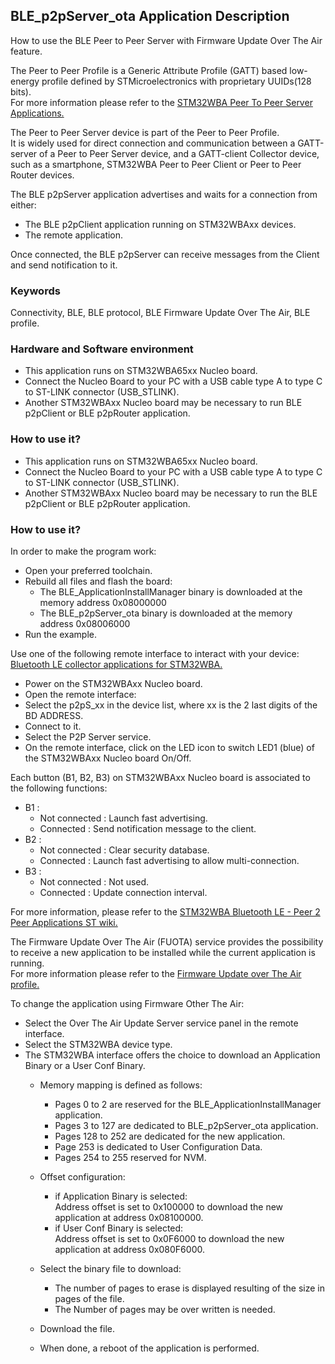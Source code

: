## __BLE_p2pServer_ota Application Description__

How to use the BLE Peer to Peer Server with Firmware Update Over The Air feature.  

The Peer to Peer Profile is a Generic Attribute Profile (GATT) based low-energy profile defined by STMicroelectronics with proprietary UUIDs(128 bits).  
For more information please refer to the <a href="https://wiki.st.com/stm32mcu/wiki/Connectivity:STM32WBA_Peer_To_Peer#STM32WBA_Peer_to_Peer_Server_application"> STM32WBA Peer To Peer Server Applications.</a>  

The Peer to Peer Server device is part of the Peer to Peer Profile.  
It is widely used for direct connection and communication between a GATT-server of a Peer to Peer Server device, and a GATT-client Collector device, such as a smartphone, STM32WBA Peer to Peer Client or Peer to Peer Router devices.  

The BLE p2pServer application advertises and waits for a connection from either:  

 - The BLE p2pClient application running on STM32WBAxx devices.  
 - The remote application.  

Once connected, the BLE p2pServer can receive messages from the Client and send notification to it.  

### __Keywords__

Connectivity, BLE, BLE protocol, BLE Firmware Update Over The Air, BLE profile.  

### __Hardware and Software environment__

 - This application runs on STM32WBA65xx Nucleo board.  
 - Connect the Nucleo Board to your PC with a USB cable type A to type C to ST-LINK connector (USB_STLINK).  
 - Another STM32WBAxx Nucleo board may be necessary to run BLE p2pClient or BLE p2pRouter application.  

### __How to use it?__

  - This application runs on STM32WBA65xx Nucleo board.  
  - Connect the Nucleo Board to your PC with a USB cable type A to type C to ST-LINK connector (USB_STLINK).  
  - Another STM32WBAxx Nucleo board may be necessary to run the BLE p2pClient or BLE p2pRouter application.  
    
### __How to use it?__

In order to make the program work:  

 - Open your preferred toolchain.  
 - Rebuild all files and flash the board:  
   - The BLE_ApplicationInstallManager binary is downloaded at the memory address 0x08000000  
   - The BLE_p2pServer_ota binary is downloaded at the memory address 0x08006000  
 - Run the example.

Use one of the following remote interface to interact with your device: <a href="https://wiki.st.com/stm32mcu/wiki/Connectivity:BLE_smartphone_applications#Bluetooth-C2-AE_LE_collector_applications_for_STM32WBA
"> Bluetooth LE collector applications for STM32WBA.</a>  

- Power on the STM32WBAxx Nucleo board.  
- Open the remote interface:  
 - Select the p2pS_xx in the device list, where xx is the 2 last digits of the BD ADDRESS.  
 - Connect to it.  
 - Select the P2P Server service.  
 - On the remote interface, click on the LED icon to switch LED1 (blue) of the STM32WBAxx Nucleo board On/Off.  
 
Each button (B1, B2, B3) on STM32WBAxx Nucleo board is associated to the following functions:  

- B1 :  
  - Not connected : Launch fast advertising.  
  - Connected     : Send notification message to the client.  
- B2 :  
  - Not connected : Clear security database.  
  - Connected     : Launch fast advertising to allow multi-connection.  
- B3 :  
  - Not connected : Not used.  
  - Connected     : Update connection interval.  

For more information, please refer to the <a href="https://wiki.st.com/stm32mcu/wiki/Connectivity:STM32WBA_Peer_To_Peer"> STM32WBA Bluetooth LE - Peer 2 Peer Applications ST wiki.</a>  

The Firmware Update Over The Air (FUOTA) service provides the possibility to receive a new application to be installed while the current application is running.  
For more information please refer to the <a href="https://wiki.st.com/stm32mcu/wiki/Connectivity:STM32WBA_FUOTA#Firmware_update_over_the_air_profile"> Firmware Update over The Air profile.</a>  

To change the application using Firmware Other The Air:  

- Select the Over The Air Update Server service panel in the remote interface.  
- Select the STM32WBA device type.  
- The STM32WBA interface offers the choice to download an Application Binary or a User Conf Binary.  
  - Memory mapping is defined as follows:  
    - Pages 0 to 2 are reserved for the BLE_ApplicationInstallManager application.  
    - Pages 3 to 127 are dedicated to BLE_p2pServer_ota application.  
    - Pages 128 to 252 are dedicated for the new application.  
    - Page 253 is dedicated to User Configuration Data.  
    - Pages 254 to 255 reserved for NVM.  

  - Offset configuration:  
    - if Application Binary is selected:  
      Address offset is set to 0x100000 to download the new application at address 0x08100000.  
    - if User Conf Binary is selected:  
      Address offset is set to 0x0F6000 to download the new application at address 0x080F6000.  
  - Select the binary file to download:  
    - The number of pages to erase is displayed resulting of the size in pages of the file.  
    - The Number of pages may be over written is needed.  
  - Download the file.  
  - When done, a reboot of the application is performed.  
